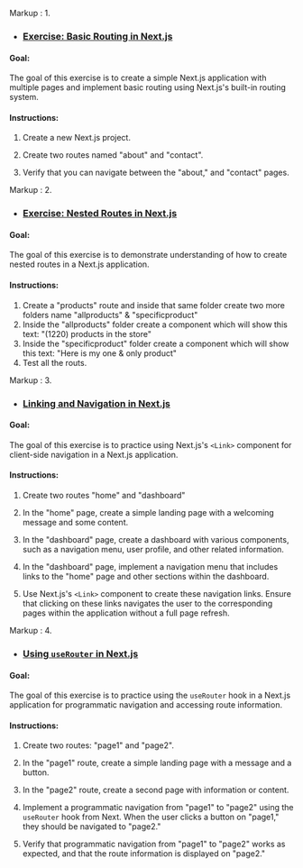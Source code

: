 Markup : 1.

- ### <ins>Exercise: Basic Routing in Next.js</ins>

#### Goal:

The goal of this exercise is to create a simple Next.js application with multiple pages and implement basic routing using Next.js's built-in routing system.

#### Instructions:

1. Create a new Next.js project.

2. Create two routes named "about" and "contact".

3. Verify that you can navigate between the "about," and "contact" pages.

Markup : 2.

- ### <ins> Exercise: Nested Routes in Next.js</ins>

#### Goal:

The goal of this exercise is to demonstrate understanding of how to create nested routes in a Next.js application.

#### Instructions:

1. Create a "products" route and inside that same folder create two more folders name "allproducts" & "specificproduct"
2. Inside the "allproducts" folder create a component which will show this text: "(1220) products in the store"
3. Inside the "specificproduct" folder create a component which will show this text: "Here is my one & only product"
4. Test all the routs.

Markup : 3.

- ### <ins> Linking and Navigation in Next.js </ins>

#### Goal:

The goal of this exercise is to practice using Next.js's `<Link>` component for client-side navigation in a Next.js application.

#### Instructions:

1. Create two routes "home" and "dashboard"

2. In the "home" page, create a simple landing page with a welcoming message and some content.

3. In the "dashboard" page, create a dashboard with various components, such as a navigation menu, user profile, and other related information.

4. In the "dashboard" page, implement a navigation menu that includes links to the "home" page and other sections within the dashboard.

5. Use Next.js's `<Link>` component to create these navigation links. Ensure that clicking on these links navigates the user to the corresponding pages within the application without a full page refresh.

Markup : 4.

- ### <ins> Using `useRouter` in Next.js </ins>

#### Goal:

The goal of this exercise is to practice using the `useRouter` hook in a Next.js application for programmatic navigation and accessing route information.

#### Instructions:

1. Create two routes: "page1" and "page2".

2. In the "page1" route, create a simple landing page with a message and a button.

3. In the "page2" route, create a second page with information or content.

4. Implement a programmatic navigation from "page1" to "page2" using the `useRouter` hook from Next. When the user clicks a button on "page1," they should be navigated to "page2."

5. Verify that programmatic navigation from "page1" to "page2" works as expected, and that the route information is displayed on "page2."
